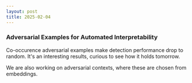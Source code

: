 ```yaml
---
layout: post
title: 2025-02-04
---
```


### Adversarial Examples for Automated Interpretability

Co-occurence adversarial examples make detection performance drop to random. It's an interesting results, curious to see how it holds tomorrow. 

We are also working on adversarial contexts, where these are chosen from embeddings.